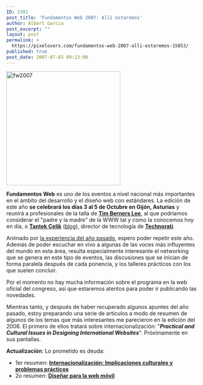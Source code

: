 ```yaml
---
ID: 2391
post_title: 'Fundamentos Web 2007: Allí estaremos'
author: Albert Garcia
post_excerpt: ""
layout: post
permalink: >
  https://pixelovers.com/fundamentos-web-2007-alli-estaremos-15853/
published: true
post_date: 2007-07-03 09:13:00
---
```

<a href="http://pixelovers.com/app/uploads/sites/7/2007/07/fw2007.png"><img class="alignnone size-medium wp-image-2764" src="http://pixelovers.com/app/uploads/sites/7/2007/07/fw2007-300x300.png" alt="fw2007" width="300" height="300" /></a>

<strong>Fundamentos Web</strong> es uno de los eventos a nivel nacional más importantes en el ámbito del desarrollo y el diseño web con estándares. La edición de este año <strong>se celebrará los días 3 al 5 de Octubre en Gijón, Asturias</strong> y reunirá a profesionales de la talla de <a href="http://www.w3.org/People/Berners-Lee/"><strong>Tim Berners Lee</strong></a>, al que podríamos considerar el "padre y la madre" de la WWW tal y como la conocemos hoy en día, o <a href="http://en.wikipedia.org/wiki/Tantek_%C3%87elik"><strong>Tantek Çelik</strong></a> (<a href="http://tantek.com/">blog</a>), director de tecnología de <a href="http://www.technorati.com"><strong>Technorati</strong></a>.

<!--more-->

Animado por <a href="http://www.obokaman.com/p/fundamentos-web-2006-en-imagenes-4223">la experiencia del año pasado</a>, espero poder repetir este año. Además de poder escuchar en vivo a algunas de las voces más influyentes del mundo en esta área, resulta especialmente interesante el networking que se genera en este tipo de eventos, las discusiones que se inician de forma paralela después de cada ponencia, y los talleres prácticos con los que suelen concluir.

Por el momento no hay mucha información sobre el programa en la web oficial del congreso, así que estaremos atentos para poder ir publicando las novedades.

Mientras tanto, y después de haber recuperado algunos apuntes del año pasado, estoy preparando una serie de artículos a modo de resumen de algunos de los temas que más interesantes me parecieron en la edición del 2006. El primero de ellos tratará sobre internacionalización: "<em><strong>Practical and Cultural Issues in Designing International Websites</strong></em>". Próximamente en sus pantallas.

<strong>Actualización</strong>: Lo prometido es deuda:
<ul>
	<li>1er resumen: <strong><a href="http://pixelovers.com/p/internacionalizacion-implicaciones-culturales-y-problemas-practicos-15854">Internacionalización: Implicaciones culturales y problemas prácticos</a></strong></li>
	<li>2o resumen: <strong><a href="http://pixelovers.com/p/disenar-para-la-web-movil-16029">Diseñar para la web móvil</a>
</strong></li>
</ul>